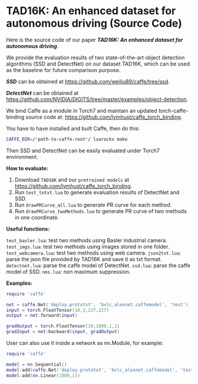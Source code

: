 TAD16K: An enhanced dataset for autonomous driving (Source Code)
===================

Here is the source code of our paper ***TAD16K: An enhanced dataset for autonomous driving***.

We provide the evaluation results of two state-of-the-art object detection algorithms (SSD and DetectNet) on our dataset TAD16K, which can be used as the baseline for future comparison purpose. 

***SSD*** can be obtained at https://github.com/weiliu89/caffe/tree/ssd.

***DetectNet*** can be obtained at https://github.com/NVIDIA/DIGITS/tree/master/examples/object-detection.

We bind Caffe as a module in Torch7 and maintain an updated torch-caffe-binding source code at:
https://github.com/lymhust/caffe_torch_binding.

You have to have installed and built Caffe, then do this:

```bash
CAFFE_DIR=/*path-to-caffe-root*/ luarocks make
```
Then SSD and DetectNet can be easily evaluated under Torch7 environment.

**How to evaluate:**

1. Download `TAD16K` and our `pretrained models` at https://github.com/lymhust/caffe_torch_binding. 
2. Run `test_totxt.lua` to generate evaluation results of DetectNet and SSD.
3. Run `drawPRCurve_all.lua` to generate PR curve for each method.
4. Run `drawPRCurve_twoMethods.lua` to generate PR curve of two methods in one coordinate.

**Useful functions:**

`test_basler.lua`:      test two methods using Basler industrial camera.
`test_imgs.lua`:        test two methods using images stored in one folder.
`test_webcamera.lua`:   test two methods using web camera.
`json2txt.lua`:         parse the json file provided by TAD16K and save it as txt format.
`detectnet.lua`:        parse the caffe model of DetectNet.
`ssd.lua`:              parse the caffe model of SSD.
`nms.lua`:              non maximum suppression.

**Examples:**
```lua
require 'caffe'

net = caffe.Net('deploy.prototxt', 'bvlc_alexnet.caffemodel', 'test')
input = torch.FloatTensor(10,3,227,227)
output = net:forward(input)

gradOutput = torch.FloatTensor(10,1000,1,1)
gradInput = net:backward(input, gradOutput)
```

User can also use it inside a network as nn.Module, for example:

```lua
require 'caffe'

model = nn.Sequential()
model:add(caffe.Net('deploy.prototxt', 'bvlc_alexnet.caffemodel', 'test'))
model:add(nn.Linear(1000,1))
```
